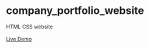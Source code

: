 # company_portfolio_website
HTML CSS website <br><br>
<a href="https://hasibahmed88.github.io/company_portfolio_website/">Live Demo</a>
